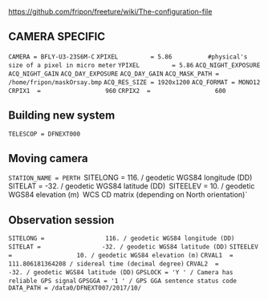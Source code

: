 

https://github.com/fripon/freeture/wiki/The-configuration-file

## CAMERA SPECIFIC
`CAMERA = BFLY-U3-23S6M-C`
`XPIXEL 		= 5.86			#physical's size of a pixel in micro meter`
`YPIXEL 		= 5.86`
`ACQ_NIGHT_EXPOSURE`
`ACQ_NIGHT_GAIN`
`ACQ_DAY_EXPOSURE`
`ACQ_DAY_GAIN`
`ACQ_MASK_PATH = /home/fripon/maskOrsay.bmp`
`ACQ_RES_SIZE = 1920x1200`
`ACQ_FORMAT = MONO12`
`CRPIX1  =                  960`
`CRPIX2  =                  600`

## Building new system
`TELESCOP = DFNEXT000`

## Moving camera
`STATION_NAME = PERTH
`SITELONG =                 116. / geodetic WGS84 longitude (DD)`
`SITELAT =                 -32. / geodetic WGS84 latitude (DD)`
`SITEELEV =                  10. / geodetic WGS84 elevation (m)`
`WCS CD matrix (depending on North orientation)`


## Observation session
`SITELONG =                 116. / geodetic WGS84 longitude (DD)`
`SITELAT =                 -32. / geodetic WGS84 latitude (DD)`
`SITEELEV =                  10. / geodetic WGS84 elevation (m)`
`CRVAL1  =     111.806181364208 / sidereal time (decimal degree)`
`CRVAL2  =                 -32. / geodetic WGS84 latitude (DD)`
`GPSLOCK = 'Y ' / Camera has reliable GPS signal`
`GPSGGA = '1 ' / GPS GGA sentence status code`
`DATA_PATH = /data0/DFNEXT007/2017/10/`


